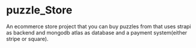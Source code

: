 # puzzle_Store

An ecommerce store project that you can buy puzzles from that uses strapi as backend and mongodb atlas as database and a payment system(either stripe or square).

